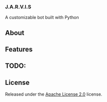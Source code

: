 ### J.A.R.V.I.S
A customizable bot built with Python

## About

## Features

## TODO:

## License
Released under the [Apache License 2.0](https://github.com/Spiderjockey02/Discord-Bot/blob/master/LICENSE) license.
